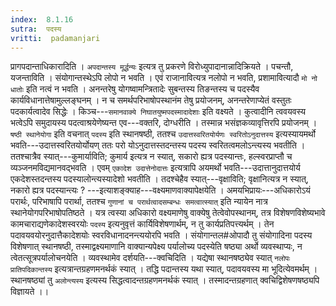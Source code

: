 ```yaml
---
index:  8.1.16
sutra:  पदस्य
vritti:  padamanjari
---
```


प्रागपदान्ताधिकारादिति । `अपदान्तस्य मूर्द्धन्यः` इत्यत्र तु प्रकरणे विरोध्युपादानान्नादिक्रियते । पचन्तौ, यजन्ताविति । संयोगान्तस्थेऽपि लोपो न भवति । एवं राजानावित्यत्र नलोपो न भवति, प्रशामावित्यादौ `मो नो धातोः` इति नत्वं न भवति । अनन्तरेषु योगष्वामन्त्रितादेः सुबन्तस्य तिङन्तस्य च पदस्यैव कार्यविधानात्तेषामुल्लङ्घनम् । न च समर्थपरिभाषोपस्थानंम तेषु प्रयोजनम्, अनन्तरेणाप्येतं वस्तुतः पदकार्यत्वादेव सिद्धेः । किञ्च---`समानवाक्ये निघातयुष्मपदस्मादादेशाः` इति वक्ष्यते । कुत्वादीनि त्ववयवस्य भत्वेऽपि समुदायस्य पदत्वाश्रयेणेष्यन्त एव---वक्तरि, दोग्धरीति । तस्मान्न भसंज्ञकव्यावृत्तिरपि प्रयोजनम् ।
`षष्ठी स्थानेयोगा` इति वचनात् `पदस्य` इति स्थानषष्ठी, ततश्च `उदात्तस्वरितयोर्यणः स्वरितोऽनुदात्तस्य` इत्यस्यायमर्थो भवति---उदात्तस्वरितयोर्योयण् ततः परो योऽनुदात्तस्तदन्तस्य पदस्य स्वरितत्वमलोऽन्त्यस्य भवतीति । ततश्चात्रैव स्यात्---कुमार्याविति; कुमार्य इत्यत्र न स्यात्, सकारो ह्यत्र पदस्यान्तः, हल्स्वरप्राप्तौ च व्यञ्जनमविद्यमानवद्भवति । एवम् `एकादेश उदात्तेनोदात्तः` इत्यत्रापि अयमर्थो भवति---उदात्तानुदात्तयोर्य एकदेशस्तदन्तस्य पदस्यालोन्त्यस्यादेशो भवतीति । तदश्चेहैव स्यात्---वृक्षाविति; वृक्षानित्यत्र न स्यात्, नकारो ह्यत्र पदस्यान्त्यः ? ---इत्याशङ्क्याह---वक्ष्यमाणवाक्यापेक्षयेति । अमयभिप्रायः---अधिकारोऽयं परार्थः, परिभाषापि परार्था, ततश्च `गुणानां च परार्थत्वादसम्बन्धः समत्वात्स्यात्` इति न्यायेन नात्र स्थानेयोगपरिभाषोपतिष्ठते । यत्र त्वस्या अधिकारो वक्ष्यमाणेषु वाक्येषु तेत्वेवोपस्थानम्, तत्र विशेषणविशेष्यभावे कामचाराद्यणेकादेशस्वरयोः `पदस्य` इत्यनुवृत्तं कार्यिविशेषणार्थम्, न तु कार्यप्रतिपत्त्यर्थम् । तेन पदावयवयोरनुदात्तैकादेशयोः स्वरविधानादनन्त्ययोरपि भवति । संयोगान्तल#ओपादौ तु संयोगादिना पदस्य विशेषणात् स्थानषष्ठी, तस्माद्वक्ष्यमाणानि वाक्यान्यपेक्ष्य पर्यालोच्य पदस्येति षष्ठ्या अर्थो व्यवस्थाप्यः, न त्वेतत्सूत्रपर्यालोचनयेति । व्यवस्थामेव दर्शयति---क्वचिदिति । यद्येषा स्थानषष्ठ्येव स्यात् `नलोपः प्रातिपदिकान्तस्य` इत्यत्रान्तग्रहणमनर्थकं स्यात् । तद्धि पदान्तस्य यथा स्यात्, पदावयवस्य मा भूदित्येवमर्थम् । स्थानषष्ठ्यां तु `अलोन्त्यस्य` इत्यस्य सिद्धत्वादन्तग्रहणमनर्थकं स्यात् । तस्मादन्तग्रहणात् क्वचिद्विशेषणषष्ठ्यपि विज्ञायते ।।
